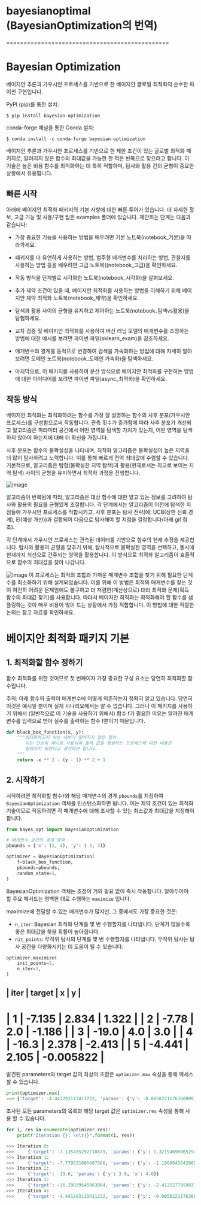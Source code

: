 # bayesianoptimal (BayesianOptimization의 번역)
===============================================

# Bayesian Optimization

베이지안 추론과 가우시안 프로세스를 기반으로 한 베이지안 글로벌 최적화의 순수한 파이썬 구현입니다.

PyPI (pip)를 통한 설치:

```console
$ pip install bayesian-optimization
```

conda-forge 채널을 통한 Conda 설치:

```console
$ conda install -c conda-forge bayesian-optimization
```

베이지안 추론과 가우시안 프로세스를 기반으로 한 제한 조건이 있는 글로벌 최적화 패키지로, 알려지지 않은 함수의 최대값을 가능한 한 적은 반복으로 찾으려고 합니다. 이 기술은 높은 비용 함수를 최적화하는 데 특히 적합하며, 탐사와 활용 간의 균형이 중요한 상황에서 유용합니다.

## 빠른 시작
아래에 베이지안 최적화 패키지의 기본 사항에 대한 빠른 투어가 있습니다. 더 자세한 정보, 고급 기능 및 사용/구현 팁은 examples 폴더에 있습니다. 제안하는 단계는 다음과 같습니다:

- 가장 중요한 기능을 사용하는 방법을 배우려면 기본 노트북(notebook_기본)을 따라가세요.

- 패키지를 더 유연하게 사용하는 방법, 범주형 매개변수를 처리하는 방법, 관찰자를 사용하는 방법 등을 배우려면 고급 노트북((notebook_고급)을 확인하세요.

- 작동 방식을 단계별로 시각화한 노트북(notebook_시각화)을 살펴보세요.

- 추가 제약 조건이 있을 때, 베이지안 최적화를 사용하는 방법을 이해하기 위해 베이지안 제약 최적화 노트북(notebook_제약)을 확인하세요.

- 탐색과 활용 사이의 균형을 유지하고 제어하는 노트북(notebook_탐색vs활용)을 탐험하세요.

- 교차 검증 및 베이지안 최적화를 사용하여 머신 러닝 모델의 매개변수를 조정하는 방법에 대한 예시를 보려면 파이썬 파일(sklearn_exam)을 참조하세요.

- 매개변수의 경계를 동적으로 변경하여 검색을 가속화하는 방법에 대해 자세히 알아보려면 도메인 노트북(notebook_도메인 가속화)을 탐색하세요.

- 마지막으로, 이 패키지를 사용하여 분산 방식으로 베이지안 최적화를 구현하는 방법에 대한 아이디어를 보려면 파이썬 파일(async_최적화)을 확인하세요.


## 작동 방식
베이지안 최적화는 최적화하려는 함수를 가장 잘 설명하는 함수의 사후 분포(가우시안 프로세스)를 구성함으로써 작동합니다. 관측 횟수가 증가함에 따라 사후 분포가 개선되고 알고리즘은 파라미터 공간에서 어떤 영역을 탐색할 가치가 있는지, 어떤 영역을 탐색하지 않아야 하는지에 대해 더 확신을 가집니다.

사후 분포는 함수의 불확실성을 나타내며, 최적화 알고리즘은 불확실성이 높은 지역을 더 많이 탐사하려고 노력합니다. 이를 통해 빠르게 전역 최대값에 수렴할 수 있습니다. 기본적으로, 알고리즘은 탐험(불확실한 지역 탐색)과 활용(현재로서는 최고로 보이는 지역 탐색) 사이의 균형을 유지하면서 최적화 과정을 진행합니다.

![image](https://github.com/qor6/bayesianoptimal/assets/87318054/271fac58-1e07-43c4-85fc-6dc694ed260a)

알고리즘이 반복됨에 따라, 알고리즘은 대상 함수에 대한 알고 있는 정보를 고려하여 탐사와 활용의 필요를 균형있게 조절합니다. 각 단계에서는 알고리즘이 이전에 탐색한 지점들에 가우시안 프로세스를 적합시키고, 사후 분포는 탐사 전략(예: UCB(상한 신뢰 경계), EI(예상 개선))과 결합되어 다음으로 탐사해야 할 지점을 결정합니다(아래 gif 참조).

각 단계에서 가우시안 프로세스는 관측된 데이터를 기반으로 함수의 현재 추정을 제공합니다. 탐사와 활용의 균형을 맞추기 위해, 탐사적으로 불확실한 영역을 선택하고, 동시에 현재까지 최선으로 간주되는 영역을 활용합니다. 이 방식으로 최적화 알고리즘이 효율적으로 함수의 최대값을 찾아 나갑니다.

![image](https://github.com/qor6/bayesianoptimal/assets/87318054/bdbbf3ae-46a0-4a9a-93c4-a9947cd1f60b)
이 프로세스는 최적의 조합과 가까운 매개변수 조합을 찾기 위해 필요한 단계 수를 최소화하기 위해 설계되었습니다. 이를 위해 이 방법은 최적의 매개변수를 찾는 것이 여전히 어려운 문제임에도 불구하고 더 저렴한(계산상으로) 대리 최적화 문제(획득 함수의 최대값 찾기)를 사용합니다. 따라서 베이지안 최적화는 최적화해야 할 함수를 샘플링하는 것이 매우 비용이 많이 드는 상황에서 가장 적합합니다. 이 방법에 대한 적절한 논의는 참고 자료를 확인하세요.

베이지안 최적화 패키지 기본
===============================================
## 1. 최적화할 함수 정하기
함수 최적화를 위한 것이므로 첫 번째이자 가장 중요한 구성 요소는 당연히 최적화할 함수입니다.

주의: 아래 함수의 출력이 매개변수에 어떻게 의존하는지 정확히 알고 있습니다. 당연히 이것은 예시일 뿐이며 실제 시나리오에서는 알 수 없습니다. 그러나 이 패키지를 사용하기 위해서 (일반적으로 이 기술을 사용하기 위해서) 함수 f가 필요한 이유는 알려진 매개변수를 입력으로 받아 실수를 출력하는 함수 f뿐이기 때문입니다.

```python
def black_box_function(x, y):
    """최대화하고자 하는 내부가 알려지지 않은 함수.
       이는 단순히 예시로 사용되며 출력 값을 생성하는 프로세스에 대한 내용은
       알려지지 않았다고 생각하면 됩니다.
    """
    return -x ** 2 - (y - 1) ** 2 + 1
```

## 2. 시작하기
시작하려면 최적화할 함수`f`와 해당 매개변수의 경계 `pbounds`를 지정하여 `BayesianOptimization` 객체를 인스턴스화하면 됩니다. 이는 제약 조건이 있는 최적화 기술이므로 작동하려면 각 매개변수에 대해 조사할 수 있는 최소값과 최대값을 지정해야 합니다.
```python
from bayes_opt import BayesianOptimization

# 매개변수 공간의 경계 영역
pbounds = {'x': (2, 4), 'y': (-3, 3)}

optimizer = BayesianOptimization(
    f=black_box_function,
    pbounds=pbounds,
    random_state=1,
)
```
BayesianOptimization 객체는 조정이 거의 필요 없이 즉시 작동합니다. 알아두어야 할 주요 메서드는 명백한 대로 수행하는 `maximize` 입니다.

maximize에 전달할 수 있는 매개변수가 많지만, 그 중에서도 가장 중요한 것은:
- `n_iter`: Bayesian 최적화 단계를 몇 번 수행할지를 나타냅니다. 단계가 많을수록 좋은 최대값을 찾을 확률이 높아집니다.
- `nit_points`: 무작위 탐사의 단계를 몇 번 수행할지를 나타냅니다. 무작위 탐사는 탐사 공간을 다양화시키는 데 도움이 될 수 있습니다.

```python
optimizer.maximize(
    init_points=2,
    n_iter=3,
)
```
|   iter    |  target   |     x     |     y     |
-------------------------------------------------
|  1        | -7.135    |  2.834    |  1.322    |
|  2        | -7.78     |  2.0      | -1.186    |
|  3        | -19.0     |  4.0      |  3.0      |
|  4        | -16.3     |  2.378    | -2.413    |
|  5        | -4.441    |  2.105    | -0.005822 |
=================================================


발견된 parameters와 target 값의 최상의 조합은 `optimizer.max` 속성을 통해 액세스할 수 있습니다.
```python
print(optimizer.max)
>>> {'target': -4.441293113411222, 'params': {'y': -0.005822117636089974, 'x': 2.104665051994087}}
```

조사된 모든 parameters의 목록과 해당 target 값은 `optimizer.res` 속성을 통해 사용 할 수 있습니다.
```python
for i, res in enumerate(optimizer.res):
    print("Iteration {}: \n\t{}".format(i, res))

>>> Iteration 0:
>>>     {'target': -7.135455292718879, 'params': {'y': 1.3219469606529488, 'x': 2.8340440094051482}}
>>> Iteration 1:
>>>     {'target': -7.779531005607566, 'params': {'y': -1.1860045642089614, 'x': 2.0002287496346898}}
>>> Iteration 2:
>>>     {'target': -19.0, 'params': {'y': 3.0, 'x': 4.0}}
>>> Iteration 3:
>>>     {'target': -16.29839645063864, 'params': {'y': -2.412527795983739, 'x': 2.3776144540856503}}
>>> Iteration 4:
>>>     {'target': -4.441293113411222, 'params': {'y': -0.005822117636089974, 'x': 2.104665051994087}}
```



